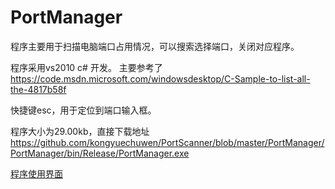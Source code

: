 # PortManager
程序主要用于扫描电脑端口占用情况，可以搜索选择端口，关闭对应程序。

程序采用vs2010 c# 开发。
主要参考了
https://code.msdn.microsoft.com/windowsdesktop/C-Sample-to-list-all-the-4817b58f

快捷键esc，用于定位到端口输入框。

程序大小为29.00kb，直接下载地址
https://github.com/kongyuechuwen/PortScanner/blob/master/PortManager/PortManager/bin/Release/PortManager.exe

[程序使用界面](https://github.com/kongyuechuwen/PortScanner/blob/master/PortManager/PortManager/bin/screenshot.png)
